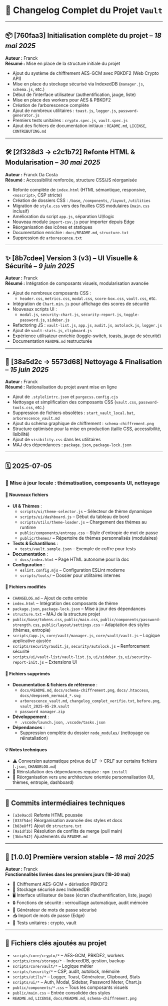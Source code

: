 ﻿# 🧾 Changelog Complet du Projet `Vault`

---

## 📦 [760faa3] Initialisation complète du projet – *18 mai 2025*

**Auteur :** Franck  
**Résumé :** Mise en place de la structure initiale du projet

- Ajout du système de chiffrement AES-GCM avec PBKDF2 (Web Crypto API)
- Mise en place du stockage sécurisé via IndexedDB (`manager.js`, `schema.js`, etc.)
- Début de l’interface utilisateur (authentification, jauge, liste)
- Mise en place des workers pour AES & PBKDF2
- Création de l’arborescence complète
- Ajout de nombreux utilitaires : `toast.js`, `logger.js`, `password-generator.js`
- Premiers tests unitaires : `crypto.spec.js`, `vault.spec.js`
- Ajout des fichiers de documentation initiaux : `README.md`, `LICENSE`, `CONTRIBUTING.md`

---

## 🛠️ [2f328d3 → c2c1b72] Refonte HTML & Modularisation – *30 mai 2025*

**Auteur :** Franck Da Costa  
**Résumé :** Accessibilité renforcée, structure CSS/JS réorganisée

- Refonte complète de `index.html` (HTML sémantique, responsive, `<noscript>`, CSP stricte)
- Création de dossiers CSS : `/base`, `/components`, `/layout`, `/utilities`
- Migration de `style.css` vers des feuilles CSS modulaires (`main.css` inclusif)
- Amélioration du script `app.js`, séparation UI/logic
- Nouveau module `import-csv.js` pour importer depuis Edge
- Réorganisation des icônes et statiques
- Documentation enrichie : `docs/README.md`, `structure.txt`
- Suppression de `arborescence.txt`

---

## ✨ [8b7cdee] Version 3 (v3) – UI Visuelle & Sécurité – *9 juin 2025*

**Auteur :** Franck  
**Résumé :** Intégration de composants visuels, modularisation avancée

- Ajout de nombreux composants CSS :
  - `header.css`, `metrics.css`, `modal.css`, `score-box.css`, `vault.css`, etc.
- Intégration de `Chart.min.js` pour affichage des scores de sécurité
- Nouveaux scripts UI :
  - `modal.js`, `security-chart.js`, `security-report.js`, `toggle-password.js`, `sidebar.js`
- Refactoring JS : `vault-list.js`, `app.js`, `audit.js`, `autolock.js`, `logger.js`
- Ajout de `vault-stats.js`, `clipboard.js`
- Expérience utilisateur enrichie (toggle-switch, toasts, jauge de sécurité)
- Documentation `README.md` restructurée

---

## 🧹 [38a5d2c → 5573d68] Nettoyage & Finalisation – *15 juin 2025*

**Auteur :** Franck  
**Résumé :** Rationalisation du projet avant mise en ligne

- Ajout de `.stylelintrc.json` et `purgecss.config.cjs`
- Nettoyage et simplification des composants CSS (`vault.css`, `password-tools.css`, etc.)
- Suppression de fichiers obsolètes : `start_vault_local.bat`, `arborescence_vault.md`
- Ajout du schéma graphique de chiffrement : `schema-chiffrement.png`
- Structure optimisée pour la mise en production (taille CSS, accessibilité, lisibilité)
- Ajout de `visibility.css` dans les utilitaires
- MAJ des dépendances : `package.json`, `package-lock.json`

---

## 🗓️ 2025-07-05  
### 🌙 Mise à jour locale : thématisation, composants UI, nettoyage

#### 🧩 Nouveaux fichiers

- **UI & Thèmes** :
  - `scripts/ui/theme-selector.js` – Sélecteur de thème dynamique
  - `scripts/ui/dashboard.js` – Début du tableau de bord
  - `scripts/utils/theme-loader.js` – Chargement des thèmes au runtime
  - `public/components/entropy.css` – Style d'entropie de mot de passe
  - `public/themes/` – Répertoire de thèmes personnalisés (modulaires)
- **Tests & Échantillons** :
  - `tests/vault.sample.json` – Exemple de coffre pour tests
- **Documentation** :
  - `docs/index.html` – Page HTML autonome pour la doc
- **Configuration** :
  - `eslint.config.mjs` – Configuration ESLint moderne
  - `scripts/tools/` – Dossier pour utilitaires internes

#### 📝 Fichiers modifiés

- `CHANGELOG.md` – Ajout de cette entrée
- `index.html` – Intégration des composants de thème
- `package.json`, `package-lock.json` – Mise à jour des dépendances
- `structure.txt` – MAJ de la structure projet
- `public/base/tokens.css`, `public/main.css`, `public/components/password-strength.css`, `public/layout/settings.css` – Adaptation des styles (thèmes, entropie)
- `scripts/app.js`, `core/vault/manager.js`, `core/vault/vault.js` – Logique applicative ajustée
- `scripts/security/audit.js`, `security/autolock.js` – Renforcement sécurité
- `scripts/ui/vault-list/vault-list.js`, `ui/sidebar.js`, `ui/security-report-init.js` – Extensions UI

#### 🧹 Fichiers supprimés

- **Documentation & fichiers de référence** :
  - `docs/README.md`, `docs/schema-chiffrement.png`, `docs/.htaccess`, `docs/deepseek_mermaid_*.svg`
  - `arborescence_vault.md`, `changelog_complet_verifie.txt`, `before.png`, `vault_2025-05-29.vault`
  - `password manager.zip`
- **Développement** :
  - `.vscode/launch.json`, `.vscode/tasks.json`
- **Dépendances** :
  - Suppression complète du dossier `node_modules/` (nettoyage ou réinstallation)

#### 💡 Notes techniques

- ⚠️ Conversion automatique prévue de LF → CRLF sur certains fichiers (`.json`, `CHANGELOG.md`)
- 🔁 Réinstallation des dépendances requise : `npm install`
- 🧱 Réorganisation vers une architecture orientée personnalisation (UI, thèmes, entropie, dashboard)

---

## 🧩 Commits intermédiaires techniques

- `[a3e9acd]` Refonte HTML poussée  
- `[833f54e]` Réorganisation avancée des styles et docs  
- `[b83e8ff]` Ajout de `structure.txt`  
- `[9a1df1b]` Résolution de conflits de merge (pull main)  
- `[3bbc942]` Ajustements du `README.md`

---

## 🚀 [1.0.0] Première version stable – *18 mai 2025*

**Auteur :** Franck  
**Fonctionnalités livrées dans les premiers jours (18–30 mai)**

- 🔐 Chiffrement AES-GCM + dérivation PBKDF2
- 🏦 Stockage sécurisé avec IndexedDB
- 🖥️ Interface utilisateur de base (écran d’authentification, liste, jauge)
- 🔒 Fonctions de sécurité : verrouillage automatique, audit mémoire
- 🔧 Générateur de mots de passe sécurisé
- 📥 Import de mots de passe (Edge)
- 🧪 Tests unitaires : crypto, vault

---

## 📁 Fichiers clés ajoutés au projet

- `scripts/core/crypto/*` – AES-GCM, PBKDF2, workers
- `scripts/core/storage/*` – IndexedDB, gestion, backup
- `scripts/core/vault/*` – Logique métier
- `scripts/security/*` – CSP, audit, autolock, mémoire
- `scripts/utils/*` – Logger, Toast, Générateur, Clipboard, Stats
- `scripts/ui/*` – Auth, Modal, Sidebar, Password Meter, Chart.js
- `public/components/*.css` – Tous les composants visuels
- `public/main.css` – Entrée consolidée des styles
- `README.md`, `LICENSE`, `docs/README.md`, `schema-chiffrement.png`
